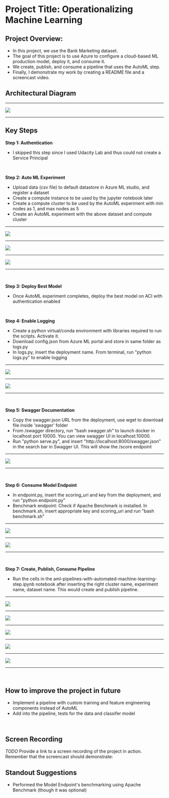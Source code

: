 # Project Title: Operationalizing Machine Learning

## Project Overview: 
- In this project, we use the Bank Marketing dataset. 
- The goal of this project is to use Azure to configure a cloud-based ML production model, deploy it, and consume it. 
- We create, publish, and consume a pipeline that uses the AutoML step.
- Finally, I demonstrate my work by creating a README file and a screencast video.


## Architectural Diagram
<hr>
<img src="screenshots/architecture_diagram.png">
<hr>

## Key Steps
<b>Step 1: Authentication</b>
- I skipped this step since I used Udacity Lab and thus could not create a Service Principal
<br>

<b>Step 2: Auto ML Experiment</b>
- Upload data (csv file) to default datastore in Azure ML studio, and register a dataset
- Create a compute instance to be used by the jupyter notebook later 
- Create a compute cluster to be used by the AutoML experiment with min nodes as 1, and max nodes as 5
- Create an AutoML experiment with the above dataset and compute cluster
<hr>
<img src="screenshots/registered_dataset.png">
<hr>
<img src="screenshots/experiment_completed.png">
<hr>
<img src="screenshots/best_model_voting_ensemble.png">
<hr>
<br>

<b>Step 3: Deploy Best Model</b>
- Once AutoML experiment completes, deploy the best model on ACI with authentication enabled
<br>

<b>Step 4: Enable Logging</b>
- Create a python virtual/conda environment with libraries required to run the scripts. Activate it.
- Download config.json from Azure ML portal and store in same folder as logs.py
- In logs.py, insert the deployment name. From terminal, run "python logs.py" to enable logging
<hr>
<img src="screenshots/app_insights_enabled.png">
<hr>
<img src="screenshots/logs_screenshot.png">
<hr>
<br>

<b>Step 5: Swagger Documentation</b>
- Copy the swagger.json URL from the deployment, use wget to download file inside 'swagger' folder
- From /swagger directory, run "bash swagger.sh" to launch docker in localhost port 10000. You can view swagger UI in localhost:10000.
- Run "python serve.py", and insert "http://localhost:8000/swagger.json" in the search bar in Swagger UI. This will show the /score endpoint
<hr>
<img src="screenshots/swagger_http_endpoints_localhost.png">
<hr>
<br>

<b>Step 6: Consume Model Endpoint</b>
- In endpoint.py, insert the scoring_uri and key from the deployment, and run "python endpoint.py"
- Benchmark endpoint: Check if Apache Benchmark is installed. In benchmark.sh, insert appropriate key and scoring_uri and run "bash benchmark.sh"
<hr>
<img src="screenshots/endpoint_script_json_output.png">
<hr>
<img src="screenshots/benchmark_results.png">
<hr>
<br>

<b>Step 7: Create, Publish, Consume Pipeline</b>
- Run the cells in the aml-pipelines-with-automated-machine-learning-step.ipynb notebook after inserting the right cluster name, experiment name, dataset name. This would create and publish pipeline. 
<hr>
<img src="screenshots/pipeline_created.png">
<hr>
<img src="screenshots/pipeline_endpoint.png">
<hr>
<img src="screenshots/bank_dataset_with_automl_module.png">
<hr>
<img src="screenshots/published_pipeline_overview_status_active.png">
<hr>
<img src="screenshots/run_details_widget_step_runs.png">
<hr>
<br>

## How to improve the project in future
- Implement a pipeline with custom training and feature engineering components instead of AutoML
- Add into the pipeline, tests for the data and classifer model 
<br>

## Screen Recording
*TODO* Provide a link to a screen recording of the project in action. Remember that the screencast should demonstrate:

## Standout Suggestions
- Performed the Model Endpoint's benchmarking using Apache Benchmark (though it was optional)
